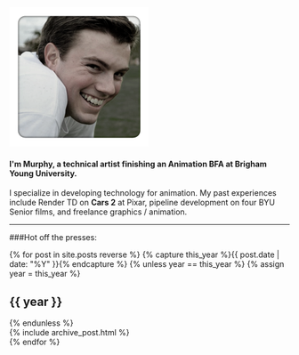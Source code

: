 
<img class="homepage-image" src="/images/biopic_small.png" width=250 height=250 alt="A small picture of Murphy." no-frame="true"/>

#### I'm Murphy, a technical artist finishing an Animation BFA at Brigham Young University.

I specialize in developing technology for animation. My past experiences include Render TD on **Cars 2** at Pixar, pipeline development on four BYU Senior films, and freelance graphics / animation.

- - - 

###Hot off the presses:
<div id="blog-archives">
{% for post in site.posts reverse %}
{% capture this_year %}{{ post.date | date: "%Y" }}{% endcapture %}
{% unless year == this_year %}
  {% assign year = this_year %}
  <h2>{{ year }}</h2>
{% endunless %}
<article>
  {% include archive_post.html %}
</article>
{% endfor %}
</div>
